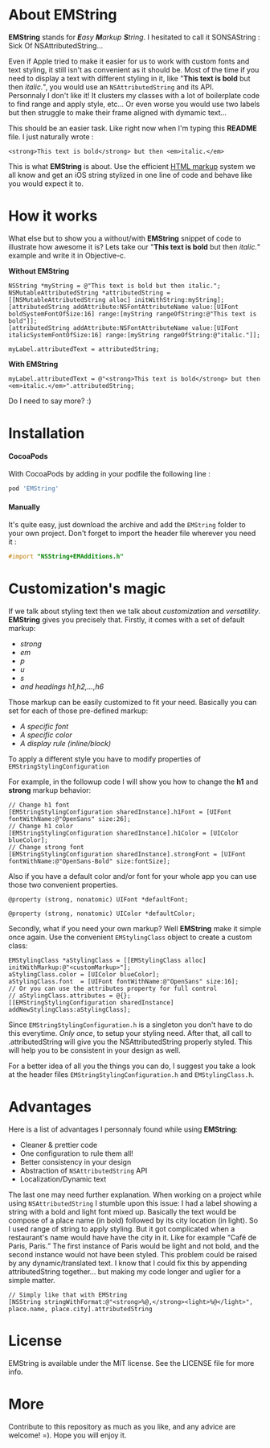 About EMString
===

<strong>EMString</strong> stands for <em><strong>E</strong>asy <strong>M</strong>arkup <strong>S</strong>tring</em>. I hesitated to call it SONSAString : Sick Of NSAttributedString...

Even if Apple tried to make it easier for us to work with custom fonts and text styling, it still isn't as convenient as it should be.
Most of the time if you need to display a text with different styling in it, like "<strong>This text is bold</strong> but then <em>italic.</em>", you would use an <code>NSAttributedString</code> and its API.<br>Personnaly I don't like it! It clusters my classes with a lot of boilerplate code to find range and apply style, etc... Or even worse you would use two labels but then struggle to make their frame aligned with dymamic text...

This should be an easier task. Like right now when I'm typing this <b>README</b> file. I just naturally wrote :
```
<strong>This text is bold</strong> but then <em>italic.</em>
```
This is what <strong>EMString</strong> is about. Use the efficient <ins>HTML markup</ins> system we all know and get an iOS string stylized in one line of code and behave like you would expect it to.

How it works
===

What else but to show you a without/with <strong>EMString</strong> snippet of code to illustrate how awesome it is?
Lets take our "<strong>This text is bold</strong> but then <em>italic.</em>" example and write it in Objective-c.

<strong>Without EMString</strong>
```objc
NSString *myString = @"This text is bold but then italic.";
NSMutableAttributedString *attributedString = [[NSMutableAttributedString alloc] initWithString:myString];
[attributedString addAttribute:NSFontAttributeName value:[UIFont boldSystemFontOfSize:16] range:[myString rangeOfString:@"This text is bold"]];
[attributedString addAttribute:NSFontAttributeName value:[UIFont italicSystemFontOfSize:16] range:[myString rangeOfString:@"italic."]];

myLabel.attributedText = attributedString;
```

<strong>With EMString</strong>
```objc
myLabel.attributedText = @"<strong>This text is bold</strong> but then <em>italic.</em>".attributedString;
```

Do I need to say more? :)

Installation
===

#### CocoaPods

With CocoaPods by adding in your podfile the following line :

```ruby
pod 'EMString'
```

#### Manually

It's quite easy, just download the archive and add the <code>EMString</code> folder to your own project.
Don't forget to import the header file wherever you need it :

``` objective-c
#import "NSString+EMAdditions.h"
```

Customization's magic
===

If we talk about styling text then we talk about <em>customization</em> and <em>versatility</em>. 
<strong>EMString</strong> gives you precisely that.
Firstly, it comes with a set of default markup:
<em><ul><li>strong</li><li>em</li><li>p</li><li>u</li><li>s</li><li>and headings h1,h2,...,h6</li></ul></em>

Those markup can be easily customized to fit your need.
Basically you can set for each of those pre-defined markup:
<em><ul><li>A specific font</li><li>A specific color</li><li>A display rule (inline/block)</li></ul></em>

To apply a different style you have to modify properties of <code>EMStringStylingConfiguration</code>

For example, in the followup code I will show you how to change the <strong>h1</strong> and <strong>strong</strong> markup behavior:

```objc
// Change h1 font
[EMStringStylingConfiguration sharedInstance].h1Font = [UIFont fontWithName:@"OpenSans" size:26];
// Change h1 color
[EMStringStylingConfiguration sharedInstance].h1Color = [UIColor blueColor];
// Change strong font
[EMStringStylingConfiguration sharedInstance].strongFont = [UIFont fontWithName:@"OpenSans-Bold" size:fontSize];
```

Also if you have a default color and/or font for your whole app you can use those two convenient properties.
```objc
@property (strong, nonatomic) UIFont *defaultFont;

@property (strong, nonatomic) UIColor *defaultColor;
```

Secondly, what if you need your own markup? Well <strong>EMString</strong> make it simple once again.
Use the convenient <code>EMStylingClass</code> object to create a custom class:

```objc
EMStylingClass *aStylingClass = [[EMStylingClass alloc] initWithMarkup:@"<customMarkup>"];
aStylingClass.color = [UIColor blueColor];
aStylingClass.font  = [UIFont fontWithName:@"OpenSans" size:16];
// Or you can use the attributes property for full control
// aStylingClass.attributes = @{};
[[EMStringStylingConfiguration sharedInstance] addNewStylingClass:aStylingClass];
```

Since <code>EMStringStylingConfiguration.h</code> is a singleton you don't have to do this everytime. <em>Only once</em>, to setup your styling need. After that, all call to .attributedString will give you the NSAttributedString properly styled.
This will help you to be consistent in your design as well.

For a better idea of all you the things you can do, I suggest you take a look at the header files <code>EMStringStylingConfiguration.h</code> and <code>EMStylingClass.h</code>.


Advantages
===

Here is a list of advantages I personnaly found while using <strong>EMString</strong>:
<ul>
<li>Cleaner & prettier code</li>
<li>One configuration to rule them all!</li>
<li>Better consistency in your design</li>
<li>Abstraction of <code>NSAttributedString</code> API</li>
<li>Localization/Dynamic text</li>
</ul>

The last one may need further explanation. When working on a project while using <code>NSAttributedString</code> I stumble upon this issue:
I had a label showing a string with a bold and light font mixed up.
Basically the text would be compose of a place name (in bold) followed by its city location (in light).
So I used range of string to apply styling. But it got complicated when a restaurant's name would have have the city in it.
Like for example <q>Café de Paris, Paris.</q> The first instance of Paris would be light and not bold, and the second instance would not have been styled. This problem could be raised by any dynamic/translated text.
I know that I could fix this by appending attributedString together... but making my code longer and uglier for a simple matter.

```objc
// Simply like that with EMString
[NSString stringWithFormat:@"<strong>%@,</strong><light>%@</light>", place.name, place.city].attributedString
```

License
===

EMString is available under the MIT license. See the LICENSE file for more info.

More
===

Contribute to this repository as much as you like, and any advice are welcome! =). Hope you will enjoy it.
